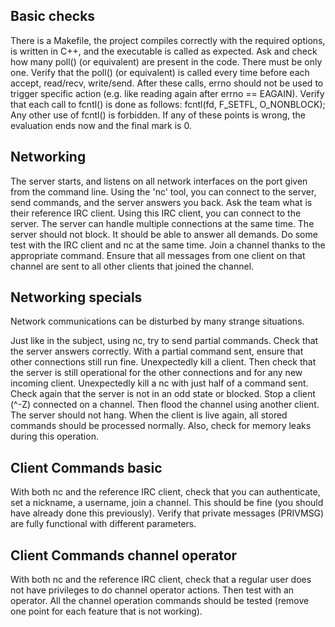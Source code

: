 
## Basic checks

There is a Makefile, the project compiles correctly with the required options, is written in C++, and the executable is called as expected.
Ask and check how many poll() (or equivalent) are present in the code. There must be only one.
Verify that the poll() (or equivalent) is called every time before each accept, read/recv, write/send. After these calls, errno should not be used to trigger specific action (e.g. like reading again after errno == EAGAIN).
Verify that each call to fcntl() is done as follows: fcntl(fd, F\_SETFL, O\_NONBLOCK); Any other use of fcntl() is forbidden.
If any of these points is wrong, the evaluation ends now and the final mark is 0.

## Networking

The server starts, and listens on all network interfaces on the port given from the command line.
Using the 'nc' tool, you can connect to the server, send commands, and the server answers you back.
Ask the team what is their reference IRC client.
Using this IRC client, you can connect to the server.
The server can handle multiple connections at the same time. The server should not block. It should be able to answer all demands. Do some test with the IRC client and nc at the same time.
Join a channel thanks to the appropriate command. Ensure that all messages from one client on that channel are sent to all other clients that joined the channel.

## Networking specials

Network communications can be disturbed by many strange situations.

Just like in the subject, using nc, try to send partial commands. Check that the server answers correctly. With a partial command sent, ensure that other connections still run fine.
Unexpectedly kill a client. Then check that the server is still operational for the other connections and for any new incoming client.
Unexpectedly kill a nc with just half of a command sent. Check again that the server is not in an odd state or blocked.
Stop a client (^-Z) connected on a channel. Then flood the channel using another client. The server should not hang. When the client is live again, all stored commands should be processed normally. Also, check for memory leaks during this operation.

## Client Commands basic

With both nc and the reference IRC client, check that you can authenticate, set a nickname, a username, join a channel. This should be fine (you should have already done this previously).
Verify that private messages (PRIVMSG) are fully functional with different parameters.

## Client Commands channel operator

With both nc and the reference IRC client, check that a regular user does not have privileges to do channel operator actions. Then test with an operator. All the channel operation commands should be tested (remove one point for each feature that is not working).
